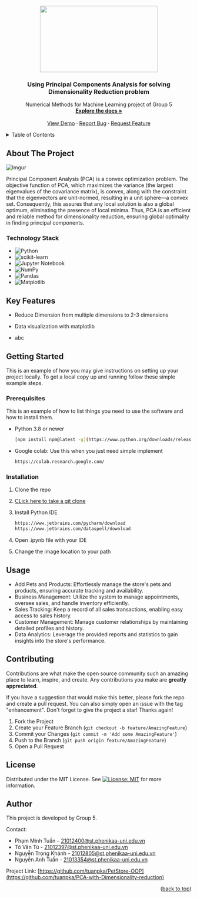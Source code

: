 <!--
*** Thanks for checking out our project. 
*** This README file is created by Pham Minh Tuan, member of the project.
*** Don't forget to give the project a star!
-->


<!-- PROJECT LOGO -->
<br />
<div align="center">
  
<img src="https://i.imgur.com/czQMQGz.jpg" width="320" height="180">    

  </a>

<h3 align="center">Using Principal Components Analysis for solving Dimensionality Reduction problem </h3>

  <p align="center">
    Numerical Methods for Machine Learning project of Group 5
    <br />
    <a href="https://github.com/tuanpka/PCA-with-Dimensionality-reduction"><strong>Explore the docs »</strong></a> 
    <br />
    <br />
    <a href="https://github.com/tuanpka/PCA-with-Dimensionality-reduction">View Demo</a>
    ·
    <a href="https://github.com/tuanpka/PCA-with-Dimensionality-reduction/issues">Report Bug</a>
    ·
    <a href="https://github.com/tuanpka/PCA-with-Dimensionality-reduction/issues">Request Feature</a>
  </p>
</div>



<!-- TABLE OF CONTENTS -->
<details>
  <summary>Table of Contents</summary>
  <ol>
    <li>
      <a href="#about-the-project">About The Project</a>
      <ul>
        <li><a href="#technology-stack">Technology Stack</a></li>
      </ul>
    </li>
    <li><a href="#key-features">Key Features</a></li> 
    <li>
      <a href="#getting-started">Getting Started</a>
      <ul>
        <li><a href="#prerequisites">Prerequisites</a></li>
        <li><a href="#installation">Installation</a></li>
      </ul>
    </li>
    <li><a href="#usage">Usage</a></li>
    <li><a href="#contributing">Contributing</a></li>
    <li><a href="#license">License</a></li>
    <li><a href="#author">Author</a></li>
  </ol>
</details>



<!-- ABOUT THE PROJECT -->
## About The Project

![Imgur](https://i.imgur.com/oF4ydmr.png)  

Principal Component Analysis (PCA) is a convex optimization problem. The objective function of PCA, which maximizes the variance (the largest eigenvalues of the covariance matrix), is convex, along with the constraint that the eigenvectors are unit-normed, resulting in a unit sphere—a convex set. Consequently, this assures that any local solution is also a global optimum, eliminating the presence of local minima. Thus, PCA is an efficient and reliable method for dimensionality reduction, ensuring global optimality in finding principal components.




### Technology Stack

*  ![Python](https://img.shields.io/badge/python-3670A0?style=for-the-badge&logo=python&logoColor=ffdd54)
*  ![scikit-learn](https://img.shields.io/badge/scikit--learn-%23F7931E.svg?style=for-the-badge&logo=scikit-learn&logoColor=white)
*  ![Jupyter Notebook](https://img.shields.io/badge/jupyter-%23FA0F00.svg?style=for-the-badge&logo=jupyter&logoColor=white)
*  ![NumPy](https://img.shields.io/badge/numpy-%23013243.svg?style=for-the-badge&logo=numpy&logoColor=white)
*  ![Pandas](https://img.shields.io/badge/pandas-%23150458.svg?style=for-the-badge&logo=pandas&logoColor=white)
*  ![Matplotlib](https://img.shields.io/badge/Matplotlib-%23ffffff.svg?style=for-the-badge&logo=Matplotlib&logoColor=black)


<!-- Key Features -->
## Key Features
* Reduce Dimension from multiple dimensions to 2-3 dimensions

* Data visualization with matplotlib

* abc



<!-- GETTING STARTED -->
## Getting Started

This is an example of how you may give instructions on setting up your project locally.
To get a local copy up and running follow these simple example steps.

### Prerequisites

This is an example of how to list things you need to use the software and how to install them.
* Python 3.8 or newer
  ```sh
  [npm install npm@latest -g](https://www.python.org/downloads/release/python-3121/)
  ```
* Google colab: Use this when you just need simple implement 

  ```sh
  https://colab.research.google.com/
  ```

### Installation

1. Clone the repo
2. 
   [CLick here to take a git clone](https://github.com/tuanpka/PCA-with-Dimensionality-reduction.git)  

3. Install Python IDE
   ```sh
   https://www.jetbrains.com/pycharm/download
   https://www.jetbrains.com/dataspell/download
   ```
4. Open .ipynb file with your IDE
5. Change the image location to your path


<!-- USAGE EXAMPLES -->
## Usage

* Add Pets and Products: Effortlessly manage the store's pets and products, ensuring accurate tracking and availability.   
* Business Management: Utilize the system to manage appointments, oversee sales, and handle inventory efficiently.   
* Sales Tracking: Keep a record of all sales transactions, enabling easy access to sales history.  
* Customer Management: Manage customer relationships by maintaining detailed profiles and history.  
* Data Analytics: Leverage the provided reports and statistics to gain insights into the store's performance.   


<!-- CONTRIBUTING -->
## Contributing

Contributions are what make the open source community such an amazing place to learn, inspire, and create. Any contributions you make are **greatly appreciated**.

If you have a suggestion that would make this better, please fork the repo and create a pull request. You can also simply open an issue with the tag "enhancement".
Don't forget to give the project a star! Thanks again!

1. Fork the Project
2. Create your Feature Branch (`git checkout -b feature/AmazingFeature`)
3. Commit your Changes (`git commit -m 'Add some AmazingFeature'`)
4. Push to the Branch (`git push origin feature/AmazingFeature`)
5. Open a Pull Request




<!-- LICENSE -->
## License

Distributed under the MIT License. See  [![License: MIT](https://img.shields.io/badge/License-MIT-yellow.svg)](https://opensource.org/licenses/MIT)  for more information.




<!-- AUTHOR -->
## Author
This project is developed by Group 5.  

Contact:
* Phạm Minh Tuấn – 21012400@st.phenikaa-uni.edu.vn
* Tô Văn Tú - 21012397@st.phenikaa-uni.edu.vn
* Nguyễn Trọng Khánh - 21012805@st.phenikaa-uni.edu.vn
* Nguyễn Anh Tuấn - 21013354@st.phenikaa-uni.edu.vn

Project Link:
[https://github.com/tuanpka/PetStore-OOP](https://github.com/tuanpka/PCA-with-Dimensionality-reduction)

<p align="right">(<a href="#readme-top">back to top</a>)</p>


